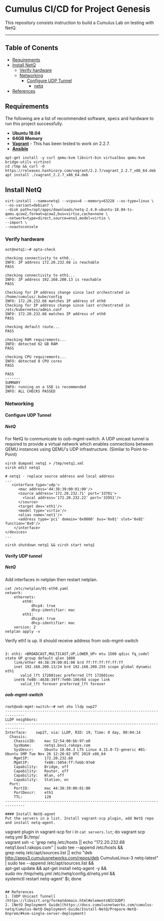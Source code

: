 # Cumulus CI/CD for Project Genesis

This repository consists instruction to build a Cumulus Lab on testing with NetQ.

---

## Table of Conents
* [Requirements](#requirements)
* [Install NetQ](#install-netq)
  * [Verify hardware](#verify-hardware)
  * [Networking](#networking)
    * [Configure UDP Tunnel](#configure-udp-tunnel)
      * [netq](#netq)
* [References](#references)

## Requirements
The following are a list of recommended software, specs and hardware to run this project successfully.
* **Ubuntu 18.04**
* **64GB Memory**
* **[Vagrant](https://releases.hashicorp.com/vagrant)** - This has been tested to work on 2.2.7.
* **[Ansible](http://ansible.com)**
```
apt-get install -y curl qemu-kvm libvirt-bin virtualbox qemu-kvm bridge-utils virtinst
cd /tmp && curl -O https://releases.hashicorp.com/vagrant/2.2.7/vagrant_2.2.7_x86_64.deb
apt install ./vagrant_2.2.7_x86_64.deb

```

## Install NetQ
```
virt-install --name=netq1 --vcpus=8 --memory=63228 --os-type=linux \
--os-variant=debian7 \
--disk path=/opt/apps/downloads/netq-2.4.0-ubuntu-18.04-ts-qemu.qcow2,format=qcow2,bus=virtio,cache=none \
--network=type=direct,source=eno1,model=virtio \
--import \
--noautoconsole
```

### Verify hardware
```
oot@netq1:~# opta-check

checking connectivity to eth0...
INFO: IP address 172.20.232.68 is reachable
PASS

checking connectivity to eth1...
INFO: IP address 192.168.200.13 is reachable
PASS

Checking for IP address change since last orchestrated in /home/cumulus/.kube/config
INFO: 172.20.232.68 matches IP address of eth0
Checking for IP address change since last orchestrated in /etc/kubernetes/admin.conf
INFO: 172.20.232.68 matches IP address of eth0
PASS

checking default route...
PASS

checking RAM requirements...
INFO: detected 62 GB RAM
PASS

checking CPU requirements...
INFO: detected 8 CPU cores
PASS

PASS
-------
SUMMARY
INFO: running on a SSD is recommended
INFO: ALL CHECKS PASSED
```


### Networking
#### Configure UDP Tunnel
##### NetQ
For NetQ to communicate to oob-mgmt-switch. A UDP unicast tunnel is required to provide a virtual network which enables connections between QEMU instances using QEMU's UDP infrastructure. (Similar to Point-to-Point)

```
virsh dumpxml netq1 > /tmp/netq1.xml
virsh edit netq1
```
```
# netq1 - replace source address and local address
...
   <interface type='udp'>
      <mac address='44:38:39:00:01:00'/>
      <source address='172.20.232.71' port='33701'>
        <local address='172.20.232.22' port='33951'/>
      </source>
      <target dev='eth1'/>
      <model type='virtio'/>
      <alias name='net1'/>
      <address type='pci' domain='0x0000' bus='0x01' slot='0x02' function='0x0'/>
    </interface>
</devices>
...
```
```
virsh shutdown netq1 && virsh start netq1
```

#### Verify UDP tunnel
##### NetQ

Add interfaces in netplan then restart netplan.
```
cat /etc/netplan/01-eth0.yaml
network:
    ethernets:
        eth0:
            dhcp4: true
            dhcp-identifier: mac
        eth1:
            dhcp4: true
            dhcp-identifier: mac
    version: 2
netplan apply -v
```
Verify eth1 is up. It should receive address from oob-mgmt-switch
```

3: eth1: <BROADCAST,MULTICAST,UP,LOWER_UP> mtu 1500 qdisc fq_codel state UP group default qlen 1000
    link/ether 44:38:39:00:01:00 brd ff:ff:ff:ff:ff:ff
    inet 192.168.200.13/24 brd 192.168.200.255 scope global dynamic eth1
       valid_lft 172601sec preferred_lft 172601sec
    inet6 fe80::4638:39ff:fe00:100/64 scope link
       valid_lft forever preferred_lft forever
```

##### oob-mgmt-switch
```
root@oob-mgmt-switch:~# net sho lldp swp27
-------------------------------------------------------------------------------
LLDP neighbors:
-------------------------------------------------------------------------------
Interface:    swp27, via: LLDP, RID: 19, Time: 0 day, 00:04:14
  Chassis:
    ChassisID:    mac 52:54:00:bb:97:e0
    SysName:      netq1.bos1.rakops.com
    SysDescr:     Ubuntu 18.04.3 LTS Linux 4.15.0-72-generic #81-Ubuntu SMP Tue Nov 26 12:20:02 UTC 2019 x86_64
    MgmtIP:       172.20.232.68
    MgmtIP:       fe80::5054:ff:febb:97e0
    Capability:   Bridge, off
    Capability:   Router, off
    Capability:   Wlan, off
    Capability:   Station, on
  Port:
    PortID:       mac 44:38:39:00:01:00
    PortDescr:    eth1
    TTL:          120
-------------------------------------------------------------------------------

#### Install NetQ-agnet
Put the servers in a list. Install vagrant-scp plugin, add NetQ repo and install netq-agent.
```
vagrant plugin in vagrant-scp
for i in `cat servers.lst`;
  do vagrant scp netq.yml $i:/tmp/ \
     vagrant ssh -c 'grep netq /etc/hosts || echo "172.20.232.68 netq1.bos1.rakops.com" | sudo tee --append /etc/hosts && \
     grep netq /etc/apt/sources.list || echo "deb http://apps3.cumulusnetworks.com/repos/deb CumulusLinux-3 netq-latest" | sudo tee --append /etc/apt/sources.list && \
     apt-get update && apt-get install netq-agent -y && \
     sudo mv /tmp/netq.yml /etc/netq/config.d/netq.yml && \
     systemctl restart netq-agent' $i;
done

```

## References
1. [UDP Unicast Tunnel](https://libvirt.org/formatdomain.html#elementsNICSUDP)
2. [NetQ Deployment Guide](https://docs.cumulusnetworks.com/cumulus-netq/Cumulus-NetQ-Deployment-Guide/Install-NetQ/Prepare-NetQ-Onprem/#kvm-single-server-deployment)